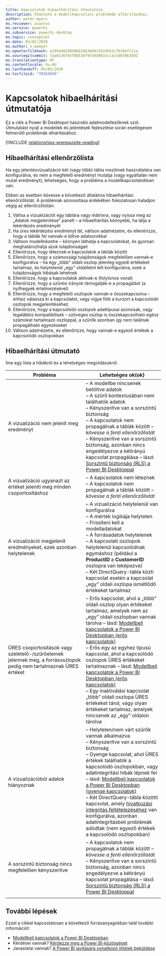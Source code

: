 ```yaml
---
title: Kapcsolatok hibaelhárítási útmutatója
description: Útmutató a modellkapcsolati problémák elhárításához.
author: peter-myers
ms.reviewer: asaxton
ms.service: powerbi
ms.subservice: powerbi-desktop
ms.topic: conceptual
ms.date: 03/02/2020
ms.author: v-pemyer
ms.openlocfilehash: e2854d82d858bb1963b691d32d561c7b3bbfc11a
ms.sourcegitcommit: 7aa0136f93f88516f97ddd8031ccac5d07863b92
ms.translationtype: HT
ms.contentlocale: hu-HU
ms.lasthandoff: 05/05/2020
ms.locfileid: "78263645"
---
```

# <a name="relationship-troubleshooting-guidance"></a>Kapcsolatok hibaelhárítási útmutatója

Ez a cikk a Power BI Desktopot használó adatmodellezőknek szól. Útmutatást nyújt a modellek és jelentések fejlesztése során esetlegesen felmerülő problémák elhárításához.

[!INCLUDE [relationships-prerequisite-reading](includes/relationships-prerequisite-reading.md)]

## <a name="troubleshooting-checklist"></a>Hibaelhárítási ellenőrzőlista

Ha egy jelentésvizualizáció két (vagy több) tábla mezőinek használatára van konfigurálva, és nem a megfelelő eredményt mutatja (vagy egyáltalán nem mutat eredményt), lehetséges, hogy a probléma a modellkapcsolatokban van.

Ebben az esetben kövesse a következő általános hibaelhárítási ellenőrzőlistát. A problémák azonosítása érdekében fokozatosan haladjon végig az ellenőrzőlistán.

1. Váltsa a vizualizációt egy táblára vagy mátrixra, vagy nyissa meg az „Adatok megjelenítése” panelt – a hibaelhárítás könnyebb, ha látja a lekérdezés eredményét
1. Ha üres lekérdezési eredményt lát, váltson adatnézetre, és ellenőrizze, hogy a táblák fel vannak-e töltve adatsorokkal
1. Váltson modellnézetre – könnyen láthatja a kapcsolatokat, és gyorsan meghatározhatja azok tulajdonságait
1. Ellenőrizze, hogy léteznek-e kapcsolatok a táblák között
1. Ellenőrizze, hogy a számossági tulajdonságok megfelelően vannak-e konfigurálva – ha egy „több” oldali oszlop jelenleg egyedi értékeket tartalmaz, és helytelenül „egy” oldaliként lett konfigurálva, ezek a tulajdonságok hibásak lehetnek
1. Ellenőrizze, hogy a kapcsolatok aktívak-e (folytonos vonal)
1. Ellenőrizze, hogy a szűrési irányok támogatják-e a propagálást (a nyílhegyek értelmezésével)
1. Ellenőrizze, hogy a megfelelő oszlopok vannak-e összekapcsolva – ehhez válassza ki a kapcsolatot, vagy vigye fölé a kurzort a kapcsolódó oszlopok megjelenítéséhez
1. Ellenőrizze, hogy a kapcsolódó oszlopok adattípusai azonosak, vagy legalábbis kompatibilisek – szöveges oszlop is összekapcsolható egész számokat tartalmazó oszloppal, a szűrők azonban így nem találnak propagálható egyezéseket
1. Váltson adatnézetre, és ellenőrizze, hogy vannak-e egyező értékek a kapcsolódó oszlopokban

## <a name="troubleshooting-guide"></a>Hibaelhárítási útmutató

Íme egy lista a hibákról és a lehetséges megoldásokról.

|Probléma|Lehetséges ok(ok)|
|---------|---------|
|A vizualizáció nem jelenít meg eredményt|– A modellbe nincsenek betöltve adatok<br />– A szűrő kontextusában nem találhatók adatok<br />– Kényszerítve van a sorszintű biztonság<br />– A kapcsolatok nem propagálnak a táblák között – _kövesse a fenti ellenőrzőlistát_<br />– Kényszerítve van a sorszintű biztonság, azonban nincs engedélyezve a kétirányú kapcsolat propagálása – lásd: [Sorszintű biztonság (RLS) a Power BI Desktoppal](../desktop-rls.md)|
|A vizualizáció ugyanazt az értéket jeleníti meg minden csoportosításhoz |– A kapcsolatok nem léteznek<br />– A kapcsolatok nem propagálnak a táblák között – _kövesse a fenti ellenőrzőlistát_|
|A vizualizáció megjelenít eredményeket, ezek azonban helytelenek|– A vizualizáció helytelenül van konfigurálva<br />– A mérték logikája helytelen<br />– Frissíteni kell a modelladatokat<br />– A forrásadatok helytelenek<br />– A kapcsolati oszlopok helytelenül kapcsolódnak egymáshoz (például a **ProductID** a **CustomerID** oszlopra van leképezve)<br />– Két DirectQuery-tábla közti kapcsolat esetén a kapcsolat „egy” oldali oszlopa ismétlődő értékeket tartalmaz|
|ÜRES csoportosítások vagy szeletelő-/szűrőelemek jelennek meg, a forrásoszlopok pedig nem tartalmaznak ÜRES értéket|– Erős kapcsolat, ahol a „több” oldali oszlop olyan értékeket tartalmaz, amelyek nem az „egy” oldali oszlopban vannak tárolva – lásd: [Modellbeli kapcsolatok a Power BI Desktopban (erős kapcsolatok)](../desktop-relationships-understand.md#strong-relationships)<br />– Erős egy az egyhez típusú kapcsolat, ahol a kapcsolódó oszlopok ÜRES értékeket tartalmaznak – lásd: [Modellbeli kapcsolatok a Power BI Desktopban (erős kapcsolatok)](../desktop-relationships-understand.md#strong-relationships)<br />– Egy inaktiválási kapcsolat „több” oldali oszlopa ÜRES értékeket tárol, vagy olyan értékeket tartalmaz, amelyek nincsenek az „egy” oldalon tárolva|
|A vizualizációból adatok hiányoznak|– Helytelen/nem várt szűrők vannak alkalmazva<br />– Kényszerítve van a sorszintű biztonság<br />– Gyenge kapcsolat, ahol ÜRES értékek találhatók a kapcsolódó oszlopokban, vagy adatintegritási hibák lépnek fel – lásd: [Modellbeli kapcsolatok a Power BI Desktopban (gyenge kapcsolatok)](../desktop-relationships-understand.md#weak-relationships)<br />– Két DirectQuery-tábla közötti kapcsolat, amely [hivatkozási integritás feltételezéséhez](../desktop-relationships-understand.md#assume-referential-integrity) van konfigurálva, azonban adatintegritásbeli problémák adódtak (nem egyező értékek a kapcsolódó oszlopokban)|
|A sorszintű biztonság nincs megfelelően kényszerítve|– A kapcsolatok nem propagálnak a táblák között – _kövesse a fenti ellenőrzőlistát_<br />– Kényszerítve van a sorszintű biztonság, azonban nincs engedélyezve a kétirányú kapcsolat propagálása – lásd: [Sorszintű biztonság (RLS) a Power BI Desktoppal](../desktop-rls.md)|
|||

## <a name="next-steps"></a>További lépések

Ezzel a cikkel kapcsolatosan a következő forrásanyagokban talál további információt:

- [Modellbeli kapcsolatok a Power BI Desktopban](../desktop-relationships-understand.md)
- Kérdései vannak? [Kérdezze meg a Power BI-közösséget](https://community.powerbi.com/)
- Javaslatai vannak? [A Power BI javítására vonatkozó ötletek beküldése](https://ideas.powerbi.com/)
